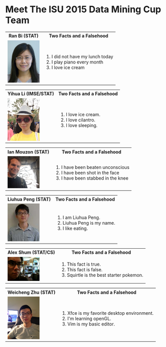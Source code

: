 Meet The ISU 2015 Data Mining Cup Team
======================================
<!--
This is the team picture page. 
I know that I am bad with names and faces, and I imagine some of you are too. 
The idea here is that making this page will be a fun exercise to get used to editing documents on github
and to help us get to know each other.

So - the idea is this:

Add a picture to the team_pics folder, and edit the following template:

<table>
   <tbody>
      <tr>
         <th>YOUR_NAME (YOUR_DEPT)</th>
         <th align="center">Two Facts and a Falsehood</th>
      </tr>
      <tr>
         <td>
            <a href="./team_pics/YOUR_PICTURE_FILE" style="overflow: hidden"> 
               <img src="./team_pics/YOUR_PICTURE_FILE" width="100"/> 
            </a>
         </td>
         <td>
            <ol>
               <li>FACT_1</li>
               <li>FACT_2</li>
               <li>FACT_3</li>
            </ol>
         </td>
      </tr>
   </tbody>
</table>

The parts you need to edit are LIKE_THIS
-->

<table>
   <tbody>
      <tr>
         <th>Ran Bi (STAT)</th>
         <th align="center">Two Facts and a Falsehood</th>
      </tr>
      <tr>
         <td>
            <a href="./team_pics/Ran.jpg" style="overflow: hidden">
               <img src="./team_pics/Ran.jpg" width="100"/>
            </a>
         </td>
         <td>
            <ol>
               <li>I did not have my lunch today</li>
               <li>I play piano every month</li>
               <li>I love ice cream</li>
            </ol>
         </td>
      </tr>
   </tbody>
</table>

<table>
   <tbody>
      <tr>
         <th>Yihua Li (IMSE/STAT)</th>
         <th align="center">Two Facts and a Falsehood</th>
      </tr>
      <tr>
         <td>
            <a href="./team_pics/Yihua.JPG" style="overflow: hidden"> 
               <img src="./team_pics/Yihua.JPG" width="100"/> 
            </a>
         </td>
         <td>
            <ol>
               <li>I love ice cream.</li>
               <li>I love cilantro.</li>
               <li>I love sleeping.</li>
            </ol>
         </td>
      </tr>
   </tbody>
</table>

<table>
   <tbody>
      <tr>
         <th>Ian Mouzon (STAT)</th>
         <th align="center">Two Facts and a Falsehood</th>
      </tr>
      <tr>
         <td>
            <a href="./team_pics/ian.jpeg" style="overflow: hidden"> 
               <img src="./team_pics/ian.jpeg" width="100"/> 
            </a>
         </td>
         <td>
            <ol>
               <li>I have been beaten unconscious</li>
               <li>I have been shot in the face</li>
               <li>I have been stabbed in the knee</li>
            </ol>
         </td>
      </tr>
   </tbody>
</table>

<table>
   <tbody>
      <tr>
         <th>Liuhua Peng (STAT)</th>
         <th align="center">Two Facts and a Falsehood</th>
      </tr>
      <tr>
         <td>
            <a href="./team_pics/penglh.jpg" style="overflow: hidden"> 
               <img src="./team_pics/penglh.jpg" width="100"/> 
            </a>
         </td>
         <td>
            <ol>
               <li>I am Liuhua Peng.</li>
               <li>Liuhua Peng is my name.</li>
               <li>I like eating.</li>
            </ol>
         </td>
      </tr>
   </tbody>
</table>

<table>
   <tbody>
      <tr>
         <th>Alex Shum (STAT/CS)</th>
         <th align="center">Two Facts and a Falsehood</th>
      </tr>
      <tr>
         <td>
            <a href="./team_pics/alex.jpg" style="overflow: hidden"> 
               <img src="./team_pics/alex.jpg" width="100"/> 
            </a>
         </td>
         <td>
            <ol>
               <li>This fact is true.</li>
               <li>This fact is false.</li>
               <li>Squirtle is the best starter pokemon.</li>
            </ol>
         </td>
      </tr>
   </tbody>
</table>

<table>
   <tbody>
      <tr>
        <th>Weicheng Zhu (STAT)</th>
        <th align="center">Two Facts and a Falsehood</th>
      </tr>
      <tr>
         <td>
            <a href="./team_pics/Weicheng.JPG" style="overflow: hidden"> 
               <img src="./team_pics/Weicheng.JPG" width="100"/> 
            </a>
         </td>
         <td>
            <ol>
               <li>Xfce is my favorite desktop environment.</li>
               <li>I'm learning openGL.</li>
               <li>Vim is my basic editor.</li>
            </ol>
         </td>
      </tr>
   </tbody>
</table>
